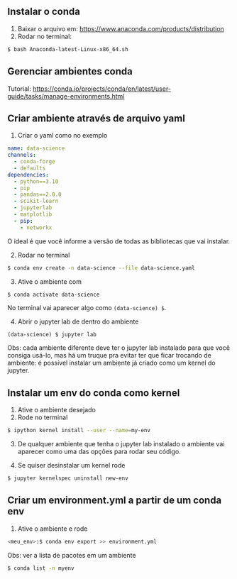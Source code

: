 ## Instalar o conda
1. Baixar o arquivo em: https://www.anaconda.com/products/distribution
2. Rodar no terminal:
```bash
$ bash Anaconda-latest-Linux-x86_64.sh
```

## Gerenciar ambientes conda
Tutorial: https://conda.io/projects/conda/en/latest/user-guide/tasks/manage-environments.html

## Criar ambiente através de arquivo yaml
1. Criar o yaml como no exemplo
```yaml
name: data-science
channels:
  - conda-forge
  - defaults
dependencies:
  - python==3.10
  - pip
  - pandas==2.0.0
  - scikit-learn
  - jupyterlab
  - matplotlib
  - pip:
    - networkx
```
O ideal é que você informe a versão de todas as bibliotecas que vai instalar.

2. Rodar no terminal
```bash
$ conda env create -n data-science --file data-science.yaml
```
3. Ative o ambiente com
```bash
$ conda activate data-science
```
No terminal vai aparecer algo como `(data-science) $`.

4. Abrir o jupyter lab de dentro do ambiente
```
(data-science) $ jupyter lab
```

Obs: cada ambiente diferente deve ter o jupyter lab instalado para que você consiga usá-lo, mas há um truque pra evitar ter que ficar trocando de ambiente: é possível instalar um ambiente já criado como um kernel do jupyter.

## Instalar um env do conda como kernel
1. Ative o ambiente desejado
2. Rode no terminal
```bash
$ ipython kernel install --user --name=my-env
```
3. De qualquer ambiente que tenha o jupyter lab instalado o ambiente vai aparecer como uma das opções para rodar seu código.

4. Se quiser desinstalar um kernel rode
```bash
$ jupyter kernelspec uninstall new-env
```

## Criar um environment.yml a partir de um conda env
1. Ative o ambiente e rode
```bash
<meu_env>:$ conda env export >> environment.yml
```

Obs: ver a lista de pacotes em um ambiente
```bash
$ conda list -n myenv
```